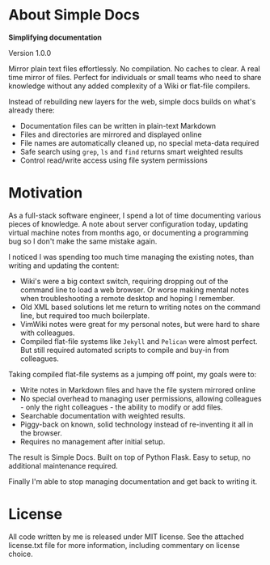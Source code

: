 About Simple Docs
================================================================================

**Simplifying documentation**

Version 1.0.0

Mirror plain text files effortlessly. No compilation. No caches to clear. A
real time mirror of files. Perfect for individuals or small teams who need to
share knowledge without any added complexity of a Wiki or flat-file compilers.

Instead of rebuilding new layers for the web, simple docs builds on what's
already there:

- Documentation files can be written in plain-text Markdown
- Files and directories are mirrored and displayed online
- File names are automatically cleaned up, no special meta-data required
- Safe search using `grep`, `ls` and `find` returns smart weighted results
- Control read/write access using file system permissions

Motivation
================================================================================

As a full-stack software engineer, I spend a lot of time documenting various
pieces of knowledge. A note about server configuration today, updating virtual
machine notes from months ago, or documenting a programming bug so I don't make
the same mistake again.

I noticed I was spending too much time managing the existing notes, than
writing and updating the content:

- Wiki's were a big context switch, requiring dropping out of the command line
to load a web browser. Or worse making mental notes when troubleshooting a
remote desktop and hoping I remember.
- Old XML based solutions let me return to writing notes on the command line,
but required too much boilerplate.
- VimWiki notes were great for my personal notes, but were hard to share with
colleagues.
- Compiled flat-file systems like `Jekyll` and `Pelican` were
almost perfect. But still required automated scripts to compile and buy-in from
colleagues.

Taking compiled flat-file systems as a jumping off point, my goals were to:

- Write notes in Markdown files and have the file system mirrored online
- No special overhead to managing user permissions, allowing colleagues - only the right colleagues - the ability to modify or add files.
- Searchable documentation with weighted results.
- Piggy-back on known, solid technology instead of re-inventing it all in the
browser.
- Requires no management after initial setup.

The result is Simple Docs. Built on top of Python Flask. Easy to setup, no
additional maintenance required.

Finally I'm able to stop managing documentation and get back to writing it.

License
================================================================================

All code written by me is released under MIT license. See the attached
license.txt file for more information, including commentary on license choice.

